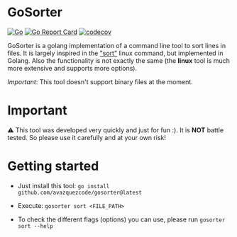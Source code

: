 # GoSorter
[![Go](https://github.com/avazquezcode/govetryx/actions/workflows/ci.yml/badge.svg?branch=main)](https://github.com/avazquezcode/govetryx/actions/workflows/ci.yml)
<a href="https://goreportcard.com/report/github.com/avazquezcode/gosorter"><img src="https://goreportcard.com/badge/github.com/avazquezcode/gosorter" alt="Go Report Card" /></a>
[![codecov](https://codecov.io/gh/avazquezcode/gosorter/graph/badge.svg?token=GCULNO7W0Q)](https://codecov.io/gh/avazquezcode/gosorter)

GoSorter is a golang implementation of a command line tool to sort lines in files.
It is largely inspired in the ["sort"](https://man7.org/linux/man-pages/man1/sort.1.html) linux command, but implemented in Golang. Also the functionality is not exactly the same (the **linux** tool is much more extensive and supports more options).

*Important*: This tool doesn't support binary files at the moment.

# Important

⚠️ This tool was developed very quickly and just for fun :). It is **NOT** battle tested. So please use it carefully and at your own risk!

# Getting started

- Just install this tool: `go install github.com/avazquezcode/gosorter@latest`

- Execute: `gosorter sort <FILE_PATH>`

- To check the different flags (options) you can use, please run `gosorter sort --help`


